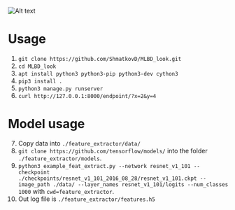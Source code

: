 ![Alt text](onion.jpg?raw=true "Look")


# Usage
1. ``git clone https://github.com/ShmatkovD/MLBD_look.git``
2. ``cd MLBD_look``
3. ``apt install python3 python3-pip python3-dev cython3``
4. ``pip3 install .``
5. ``python3 manage.py runserver``
6. ``curl http://127.0.0.1:8000/endpoint/?x=2&y=4``

# Model usage
7. Copy data into ``./feature_extractor/data/`` 
8. ``git clone https://github.com/tensorflow/models/`` into the folder `./feature_extractor/models`.
9. ``python3 example_feat_extract.py --network resnet_v1_101 --checkpoint ./checkpoints/resnet_v1_101_2016_08_28/resnet_v1_101.ckpt --image_path ./data/ --layer_names resnet_v1_101/logits --num_classes 1000`` with `cwd=feature_extractor`.
10. Out log file is `./feature_extractor/features.h5`
 
